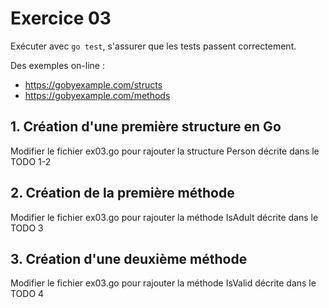 # Exercice 03

Exécuter avec `go test`, s'assurer que les tests passent correctement.
 
Des exemples on-line :
 
* https://gobyexample.com/structs
* https://gobyexample.com/methods

## 1. Création d'une première structure en Go

Modifier le fichier ex03.go pour rajouter la structure Person décrite dans le TODO 1-2

## 2. Création de la première méthode

Modifier le fichier ex03.go pour rajouter la méthode IsAdult décrite dans le TODO 3

## 3. Création d'une deuxième méthode

Modifier le fichier ex03.go pour rajouter la méthode IsValid décrite dans le TODO 4